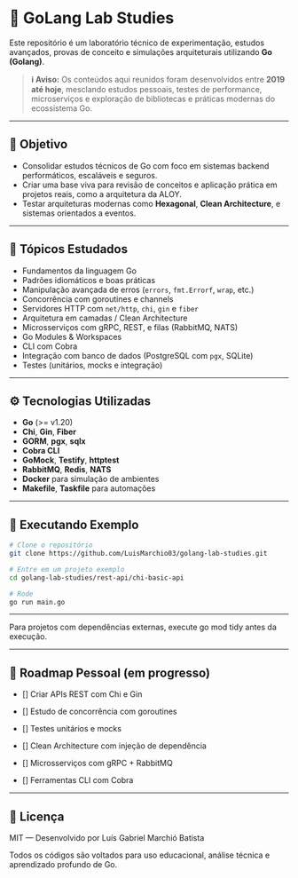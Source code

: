 # 🦫 GoLang Lab Studies

Este repositório é um laboratório técnico de experimentação, estudos avançados, provas de conceito e simulações arquiteturais utilizando **Go (Golang)**.

> **ℹ️ Aviso:** Os conteúdos aqui reunidos foram desenvolvidos entre **2019 até hoje**, mesclando estudos pessoais, testes de performance, microserviços e exploração de bibliotecas e práticas modernas do ecossistema Go.

---

## 🎯 Objetivo

- Consolidar estudos técnicos de Go com foco em sistemas backend performáticos, escaláveis e seguros.
- Criar uma base viva para revisão de conceitos e aplicação prática em projetos reais, como a arquitetura da ALOY.
- Testar arquiteturas modernas como **Hexagonal**, **Clean Architecture**, e sistemas orientados a eventos.

---

## 🧠 Tópicos Estudados

- Fundamentos da linguagem Go
- Padrões idiomáticos e boas práticas
- Manipulação avançada de erros (`errors`, `fmt.Errorf`, `wrap`, etc.)
- Concorrência com goroutines e channels
- Servidores HTTP com `net/http`, `chi`, `gin` e `fiber`
- Arquitetura em camadas / Clean Architecture
- Microsserviços com gRPC, REST, e filas (RabbitMQ, NATS)
- Go Modules & Workspaces
- CLI com Cobra
- Integração com banco de dados (PostgreSQL com `pgx`, SQLite)
- Testes (unitários, mocks e integração)

---

## ⚙️ Tecnologias Utilizadas

- **Go** (>= v1.20)
- **Chi**, **Gin**, **Fiber**
- **GORM**, **pgx**, **sqlx**
- **Cobra CLI**
- **GoMock**, **Testify**, **httptest**
- **RabbitMQ**, **Redis**, **NATS**
- **Docker** para simulação de ambientes
- **Makefile**, **Taskfile** para automações

---

## 🧪 Executando Exemplo

```bash
# Clone o repositório
git clone https://github.com/LuisMarchio03/golang-lab-studies.git

# Entre em um projeto exemplo
cd golang-lab-studies/rest-api/chi-basic-api

# Rode
go run main.go
```

---

Para projetos com dependências externas, execute go mod tidy antes da execução.

---

## 📘 Roadmap Pessoal (em progresso)

- [] Criar APIs REST com Chi e Gin

- [] Estudo de concorrência com goroutines

- [] Testes unitários e mocks

- [] Clean Architecture com injeção de dependência

- [] Microsserviços com gRPC + RabbitMQ

- [] Ferramentas CLI com Cobra

---

## 📄 Licença

MIT — Desenvolvido por Luís Gabriel Marchió Batista

Todos os códigos são voltados para uso educacional, análise técnica e aprendizado profundo de Go.

